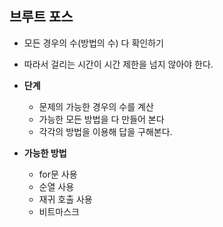 ## 브루트 포스

- 모든 경우의 수(방법의 수) 다 확인하기
- 따라서 걸리는 시간이 시간 제한을 넘지 않아야 한다.



- **단계**
  - 문제의 가능한 경우의 수를 계산
  - 가능한 모든 방법을 다 만들어 본다
  - 각각의 방법을 이용해 답을 구해본다.



- **가능한 방법**
  - for문 사용
  - 순열 사용
  - 재귀 호출 사용
  - 비트마스크